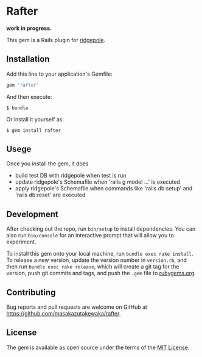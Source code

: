 # Rafter
__work in progress.__

This gem is a Rails plugin for [ridgepole](https://github.com/winebarrel/ridgepole).

## Installation

Add this line to your application's Gemfile:

```ruby
gem 'rafter'
```

And then execute:

    $ bundle

Or install it yourself as:

    $ gem install rafter

## Usege
Once you install the gem, it does

- build test DB with ridgepole when test is run
- update ridgepole's Schemafile when 'rails g model ...' is executed
- apply ridgepole's Schemafile when commands like 'rails db:setup' and 'rails db:reset' are executed

## Development

After checking out the repo, run `bin/setup` to install dependencies. You can also run `bin/console` for an interactive prompt that will allow you to experiment.

To install this gem onto your local machine, run `bundle exec rake install`. To release a new version, update the version number in `version.rb`, and then run `bundle exec rake release`, which will create a git tag for the version, push git commits and tags, and push the `.gem` file to [rubygems.org](https://rubygems.org).

## Contributing

Bug reports and pull requests are welcome on GitHub at https://github.com/masakazutakewaka/rafter.

## License

The gem is available as open source under the terms of the [MIT License](https://opensource.org/licenses/MIT).
